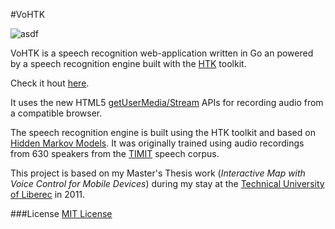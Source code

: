 #VoHTK

![asdf](http://i.imgur.com/UIuSRG1.png)

VoHTK is a speech recognition web-application written in Go an powered by a speech recognition engine built with the [HTK](http://htk.eng.cam.ac.uk/) toolkit.

Check it hout [here](http://vohtk.ragar.me).

It uses the new HTML5 [getUserMedia/Stream](http://w3c.github.io/mediacapture-main/getusermedia.html) APIs for recording audio from a compatible browser.

The speech recognition engine is built using the HTK toolkit and based on [Hidden Markov Models](http://en.wikipedia.org/wiki/Hidden_Markov_model). It was originally trained using audio recordings from 630 speakers from the [TIMIT](https://catalog.ldc.upenn.edu/LDC93S1) speech corpus.

This project is based on my Master's Thesis work (_Interactive Map with Voice Control for Mobile Devices_) during my stay at the [Technical University of Liberec](http://www.tul.cz/en/) in 2011.

###License
[MIT License](http://opensource.org/licenses/MIT)
